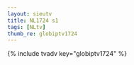```yaml
--- 
layout: sieutv
title: NL1724 s1
tags: [NLtv]
thumb_re: globiptv1724
---
```

{% include tvadv key="globiptv1724" %} 
